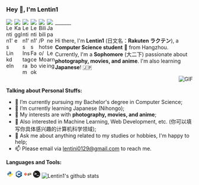 ### Hey 👋, I'm Lentin1

<a href="https://www.linkedin.com/in/YOUR_LINKEDIN_PROFILE/">
  <img align="left" alt="Lentin1's LinkdeIn" width="22px" src="https://cdn.jsdelivr.net/npm/simple-icons@v3/icons/linkedin.svg" />
</a>
<a href="https://www.kaggle.com/YOUR_KAGGLE_PROFILE">
  <img align="left" alt="Kaggle" width="22px" src="https://cdn.jsdelivr.net/npm/simple-icons@3.1.0/icons/kaggle.svg" />
</a>
<a href="https://www.instagram.com/YOUR_INSTAGRAM_PROFILE/">
  <img align="left" alt="Lentin1's Instagram" width="22px" src="https://cdn.jsdelivr.net/npm/simple-icons@v3/icons/instagram.svg" />
</a>
<a href="https://www.facebook.com/YOUR_FACEBOOK_PROFILE">
  <img align="left" alt="Lentin1's Facebook" width="22px" src="https://cdn.jsdelivr.net/npm/simple-icons@v3/icons/facebook.svg" />
</a>
<a href="YOUR_BILIBILI_OR_OTHER_PLATFORM_LINK_FOR_ANIME_MOVIE_PHOTO">
  <img align="left" alt="Bilibili/Photo/Movie" width="22px" src="https://cdn.jsdelivr.net/npm/simple-icons@v3/icons/bilibili.svg" />
</a>
<a href="YOUR_JAPANESE_LEARNING_PLATFORM_LINK_OPTIONAL">
  <img align="left" alt="Japanese Learning" width="22px" src="https://cdn.jsdelivr.net/npm/simple-icons@v3/icons/nihongo.svg" />
</a>

<br />
<br />

Hi there, I'm **Lentin1** (日文名：**Rakuten ラクテン**), a **Computer Science student** 🚀 from Hangzhou. Currently, I'm a **Sophomore** (大二下) passionate about **photography, movies, and anime**. I'm also learning **Japanese**! 🇯🇵

  <img align="right" alt="GIF" src="https://i.pinimg.com/originals/e4/26/70/e426702edf874b181aced1e2fa5c6cde.gif" />

**Talking about Personal Stuffs:**

- 🏫 I’m currently pursuing my Bachelor's degree in Computer Science;
- 🌱 I’m currently learning Japanese (Nihongo);
- 📸 My interests are with **photography, movies, and anime**;
- 🤔 Also interested in Machine Learning, Web Development, etc. (你可以填写你具体感兴趣的计算机科学领域);
- 💬 Ask me about anything related to my studies or hobbies, I'm happy to help;
- 📫 Please email via lentini0129@gmail.com to reach me.


**Languages and Tools:**  

<code><img height="20" src="https://raw.githubusercontent.com/github/explore/80688e429a7d4ef2fca1e82350fe8e3517d3494d/topics/python/python.png"></code>
<code><img height="20" src="https://raw.githubusercontent.com/github/explore/80688e429a7d4ef2fca1e82350fe8e3517d3494d/topics/cpp/cpp.png"></code>
<code><img height="20" src="https://raw.githubusercontent.com/github/explore/80688e429a7d4ef2fca1e82350fe8e3517d3494d/topics/git/git.png"></code>
<code><img height="20" src="https://raw.githubusercontent.com/github/explore/80688e429a7d4ef2fca1e82350fe8e3517d3494d/topics/terminal/terminal.png"></code>
![Lentin1's github stats](https://github-readme-stats.vercel.app/api?username=Lentin1&show_icons=true&hide_border=true)
